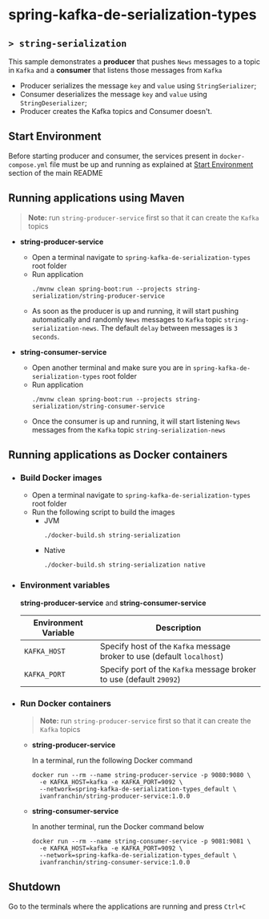 # spring-kafka-de-serialization-types
## `> string-serialization`

This sample demonstrates a **producer** that pushes `News` messages to a topic in `Kafka` and a **consumer** that listens those messages from `Kafka`
- Producer serializes the message `key` and `value` using `StringSerializer`;
- Consumer deserializes the message `key` and `value` using `StringDeserializer`;
- Producer creates the Kafka topics and Consumer doesn't.

## Start Environment

Before starting producer and consumer, the services present in `docker-compose.yml` file must be up and running as explained at [Start Environment](https://github.com/ivangfr/spring-kafka-de-serialization-types#start-environment) section of the main README

## Running applications using Maven

> **Note:** run `string-producer-service` first so that it can create the `Kafka` topics

- **string-producer-service**

  - Open a terminal navigate to `spring-kafka-de-serialization-types` root folder
  - Run application
    ```
    ./mvnw clean spring-boot:run --projects string-serialization/string-producer-service
    ```
  - As soon as the producer is up and running, it will start pushing automatically and randomly `News` messages to `Kafka` topic `string-serialization-news`. The default `delay` between messages is `3 seconds`.

- **string-consumer-service**

  - Open another terminal and make sure you are in `spring-kafka-de-serialization-types` root folder
  - Run application
    ```
    ./mvnw clean spring-boot:run --projects string-serialization/string-consumer-service
    ```
  - Once the consumer is up and running, it will start listening `News` messages from the `Kafka` topic `string-serialization-news`

## Running applications as Docker containers

- ### Build Docker images
  
  - Open a terminal navigate to `spring-kafka-de-serialization-types` root folder
  - Run the following script to build the images
    - JVM
      ```
      ./docker-build.sh string-serialization
      ```
    - Native
      ```
      ./docker-build.sh string-serialization native
      ```

- ### Environment variables

  **string-producer-service** and **string-consumer-service**
  
  | Environment Variable | Description                                                             |
  | -------------------- | ----------------------------------------------------------------------- |
  | `KAFKA_HOST`         | Specify host of the `Kafka` message broker to use (default `localhost`) |
  | `KAFKA_PORT`         | Specify port of the `Kafka` message broker to use (default `29092`)     |

- ### Run Docker containers

  > **Note:** run `string-producer-service` first so that it can create the `Kafka` topics

  - **string-producer-service**
    
    In a terminal, run the following Docker command
    ```
    docker run --rm --name string-producer-service -p 9080:9080 \
      -e KAFKA_HOST=kafka -e KAFKA_PORT=9092 \
      --network=spring-kafka-de-serialization-types_default \
      ivanfranchin/string-producer-service:1.0.0
    ```

  - **string-consumer-service**
    
    In another terminal, run the Docker command below
    ```
    docker run --rm --name string-consumer-service -p 9081:9081 \
      -e KAFKA_HOST=kafka -e KAFKA_PORT=9092 \
      --network=spring-kafka-de-serialization-types_default \
      ivanfranchin/string-consumer-service:1.0.0
    ```

## Shutdown

Go to the terminals where the applications are running and press `Ctrl+C`
